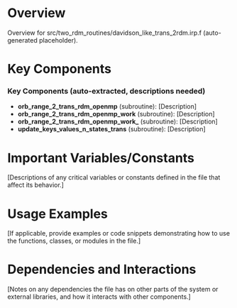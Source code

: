 # Overview

Overview for src/two_rdm_routines/davidson_like_trans_2rdm.irp.f (auto-generated placeholder).

# Key Components

### Key Components (auto-extracted, descriptions needed)
- **orb_range_2_trans_rdm_openmp** (subroutine): [Description]
- **orb_range_2_trans_rdm_openmp_work** (subroutine): [Description]
- **orb_range_2_trans_rdm_openmp_work_** (subroutine): [Description]
- **update_keys_values_n_states_trans** (subroutine): [Description]

# Important Variables/Constants

[Descriptions of any critical variables or constants defined in the file that affect its behavior.]

# Usage Examples

[If applicable, provide examples or code snippets demonstrating how to use the functions, classes, or modules in the file.]

# Dependencies and Interactions

[Notes on any dependencies the file has on other parts of the system or external libraries, and how it interacts with other components.]
